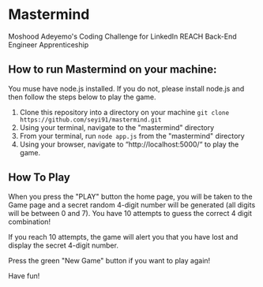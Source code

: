 # Mastermind #

Moshood Adeyemo's Coding Challenge for LinkedIn REACH Back-End Engineer Apprenticeship

## How to run Mastermind on your machine:
You muse have node.js installed. If you do not, please install node.js and then follow the steps below to play the game.

1. Clone this repository into a directory on your machine
`git clone https://github.com/seyi91/mastermind.git`
2. Using your terminal, navigate to the "mastermind" directory
3. From your terminal, run `node app.js` from the "mastermind" directory
4. Using your browser, navigate to “http://localhost:5000/“ to play the game.

## How To Play
When you press the "PLAY" button the home page, you will be taken to the Game page and a secret random 4-digit number will be generated (all digits will be between 0 and 7). You have 10 attempts to guess the correct 4 digit combination!

If you reach 10 attempts, the game will alert you that you have lost and display the secret 4-digit number.

Press the green "New Game" button if you want to play again!

Have fun!
